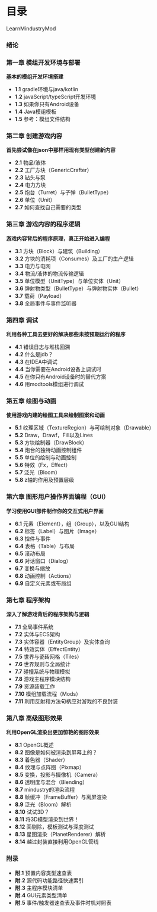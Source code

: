 # 目录

LearnMindustryMod

### 绪论

### 第一章 模组开发环境与部署

**基本的模组开发环境搭建**
- **1.1** gradle环境与java/kotlin
- **1.2** javaScript/typeScript开发环境
- **1.3** 如果你只有Android设备
- **1.4** Java模组模板
- **1.5** 参考：模组文件结构

### 第二章 创建游戏内容

**首先尝试像在json中那样用现有类型创建新内容**
- **2.1** 物品/液体
- **2.2** 工厂方块（GenericCrafter）
- **2.3** 钻头与泵
- **2.4** 电力方块
- **2.5** 炮台（Turret）与子弹（BulletType）
- **2.6** 单位（Unit）
- **2.7** 如何查找自己需要的类型

### 第三章 游戏内容的程序逻辑

**游戏内容背后的程序原理，真正开始进入编程**
- **3.1** 方块（Block）与建筑（Building）
- **3.2** 方块的消耗项（Consumes）及工厂的生产逻辑
- **3.3** 电力与电网
- **3.4** 物流/液体的物流传输逻辑
- **3.5** 单位模型（UnitType）与单位实体（Unit）
- **3.6** 弹射物类型（BulletType）与弹射物实体（Bullet）
- **3.7** 载荷（Payload）
- **3.8** 全局事件与事件监听器

### 第四章 调试

**利用各种工具去更好的解决那些未按预期运行的程序**
- **4.1** 错误日志与堆栈回溯
- **4.2** 什么是jdb？
- **4.3** 在IDEA中调试
- **4.4** 当你需要在Android设备上调试时
- **4.5** 在你只有Android设备时的替代方案
- **4.6** 用modtools模组进行调试

### 第五章 绘图与动画

**使用游戏内建的绘图工具来绘制图案和动画**
- **5.1** 纹理区域（TextureRegion）与可绘制对象（Drawable）
- **5.2** Draw，Drawf，Fill以及Lines
- **5.3** 方块绘制器（DrawBlock）
- **5.4** 炮台的独特动画控制组件
- **5.5** 单位的绘制与动画控制
- **5.6** 特效（Fx，Effect）
- **5.7** 泛光（Bloom）
- **5.8** z轴的作用及预置层级

### 第六章 图形用户操作界面编程（GUI）

**学习使用GUI部件制作你的交互式用户界面**
- **6.1** 元素（Element），组（Group），以及GUI结构
- **6.2** 标签（Label）与图片（Image）
- **6.3** 控件与事件
- **6.4** 表格（Table）与布局
- **6.5** 滚动布局
- **6.6** 对话窗口（Dialog）
- **6.7** 变换与缩放
- **6.8** 动画控制（Actions）
- **6.9** 自定义元素或布局组

### 第七章 程序架构

**深入了解游戏背后的程序架构与逻辑**
- **7.1** 全局事件系统
- **7.2** 实体与ECS架构
- **7.3** 实体容器（EntityGroup）及实体查询
- **7.4** 特效实体（EffectEntity）
- **7.5** 世界与瓷砖网格（Tiles）
- **7.6** 世界规则与全局统计
- **7.7** 碰撞系统与物理模拟
- **7.8** 游戏主程序模块结构
- **7.9** 资源装载工作
- **7.10** 模组加载流程（Mods）
- **7.11** 利用反射和方法句柄应对游戏的不良封装

### 第八章 高级图形效果

**利用OpenGL渲染出更加惊艳的图形效果**
- **8.1** OpenGL概述
- **8.2** 图像是如何被渲染到屏幕上的？
- **8.3** 着色器（Shader）
- **8.4** 纹理与点阵图（Pixmap）
- **8.5** 变换，投影与摄像机（Camera）
- **8.6** 透明度与混合（Blending）
- **8.7** mindustry的渲染流程
- **8.8** 帧缓冲（FrameBuffer）与离屏渲染
- **8.9** 泛光（Bloom）解析
- **8.10** 试试3D？
- **8.11** 将3D模型渲染到世界！
- **8.12** 面剔除，模板测试与深度测试
- **8.13** 星图渲染（PlanetRenderer）解析
- **8.14** 越过封装直接利用OpenGL管线

### 附录
- **附.1** 预置内容类型速查表
- **附.2** 源代码功能路径快速索引
- **附.3** 主程序模块清单
- **附.4** GUI元素类型清单
- **附.5** 事件/触发器速查表及事件时机对照表
